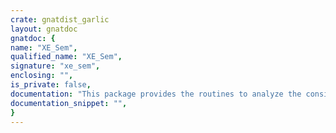```yaml
---
crate: gnatdist_garlic
layout: gnatdoc
gnatdoc: {
name: "XE_Sem",
qualified_name: "XE_Sem",
signature: "xe_sem",
enclosing: "",
is_private: false,
documentation: "This package provides the routines to analyze the consistency of\nconfiguration.",
documentation_snippet: "",
}
---
```

